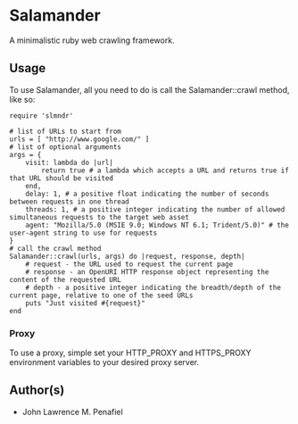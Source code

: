 # Salamander
A minimalistic ruby web crawling framework.

## Usage
To use Salamander, all you need to do is call the Salamander::crawl method, like so:
```
require 'slmndr'

# list of URLs to start from
urls = [ "http://www.google.com/" ]
# list of optional arguments
args = {
	visit: lambda do |url|
		return true # a lambda which accepts a URL and returns true if that URL should be visited
	end,
	delay: 1, # a positive float indicating the number of seconds between requests in one thread
	threads: 1, # a positive integer indicating the number of allowed simultaneous requests to the target web asset
	agent: "Mozilla/5.0 (MSIE 9.0; Windows NT 6.1; Trident/5.0)" # the user-agent string to use for requests
}
# call the crawl method
Salamander::crawl(urls, args) do |request, response, depth|
	# request - the URL used to request the current page
	# response - an OpenURI HTTP response object representing the content of the requested URL
	# depth - a positive integer indicating the breadth/depth of the current page, relative to one of the seed URLs
	puts "Just visited #{request}"
end
```

### Proxy
To use a proxy, simple set your HTTP_PROXY and HTTPS_PROXY environment variables to your desired proxy server.

## Author(s)
* John Lawrence M. Penafiel
